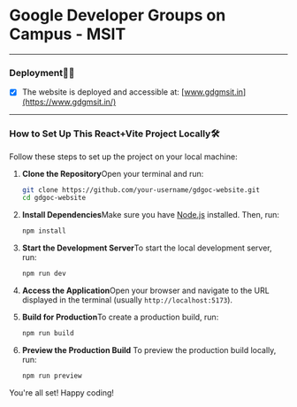 # Google Developer Groups on Campus - MSIT

---

### Deployment📌🔴

- [X] The website is deployed and accessible at: [www.gdgmsit.in](https://www.gdgmsit.in/)

---

### How to Set Up This React+Vite Project Locally🛠️

Follow these steps to set up the project on your local machine:

1. **Clone the Repository**Open your terminal and run:

   ```bash
   git clone https://github.com/your-username/gdgoc-website.git
   cd gdgoc-website
   ```
2. **Install Dependencies**Make sure you have [Node.js](https://nodejs.org/) installed. Then, run:

   ```bash
   npm install
   ```
3. **Start the Development Server**To start the local development server, run:

   ```bash
   npm run dev
   ```
4. **Access the Application**Open your browser and navigate to the URL displayed in the terminal (usually `http://localhost:5173`).
5. **Build for Production**To create a production build, run:

   ```bash
   npm run build
   ```
6. **Preview the Production Build**
   To preview the production build locally, run:

   ```bash
   npm run preview
   ```

You're all set! Happy coding!
